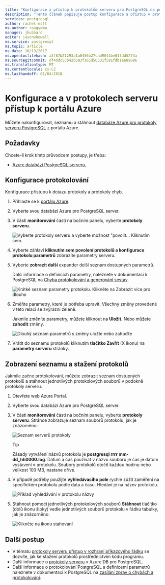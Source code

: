 ```yaml
---
title: "Konfigurace a přístup k protokolům serveru pro PostgreSQL na portálu Azure | Microsoft Docs"
description: "Tento článek popisuje postup konfigurace a přístup v protokolech serveru v Azure databázi PostgreSQL z portálu Azure."
services: postgresql
author: rachel-msft
ms.author: raagyema
manager: jhubbard
editor: jasonwhowell
ms.service: postgresql
ms.topic: article
ms.date: 10/19/2017
ms.openlocfilehash: a2f67b21293a1a0456b27cad9043be01fdd5274a
ms.sourcegitcommit: df4ddc55b42b593f165d56531f591fdb1e689686
ms.translationtype: MT
ms.contentlocale: cs-CZ
ms.lasthandoff: 01/04/2018
---
```

# <a name="configure-and-access-server-logs-in-the-azure-portal"></a>Konfigurace a v protokolech serveru přístup k portálu Azure

Můžete nakonfigurovat, seznamu a stáhnout [databáze Azure pro protokoly serveru PostgreSQL](concepts-server-logs.md) z portálu Azure.

## <a name="prerequisites"></a>Požadavky
Chcete-li krok tímto průvodcem postupy, je třeba:
- [Azure databázi PostgreSQL serveru.](quickstart-create-server-database-portal.md)

## <a name="configure-logging"></a>Konfigurace protokolování
Konfigurace přístupu k dotazu protokoly a protokoly chyb. 

1. Přihlaste se k [portálu Azure](http://portal.azure.com/).

2. Vyberte svou databázi Azure pro PostgreSQL server.

3. V části **monitorování** části na bočním panelu, vyberte **protokoly serveru**. 

   ![Vyberte protokoly serveru a vyberte možnost "povolit... Kliknutím sem.](./media/howto-configure-server-logs-in-portal/1-select-server-logs-configure.png)

4. Vyberte záhlaví **kliknutím sem povolení protokolů a konfigurace protokolu parametrů** zobrazíte parametry serveru.

5. Vyberte **zobrazit další** expander delší seznam dostupných parametrů. 

   Další informace o definicích parametry, naleznete v dokumentaci k PostgreSQL na [Chyba protokolování a generování sestav](https://www.postgresql.org/docs/current/static/runtime-config-logging.html).

   ![Krátké seznam parametry protokolu. Klikněte na Zobrazit více pro dlouho](./media/howto-configure-server-logs-in-portal/2-show-more.png)

6. Změňte parametry, které je potřeba upravit. Všechny změny provedené v této relaci se zvýrazní zeleně.

   Jakmile změníte parametry, můžete kliknout na **Uložit**. Nebo můžete **zahodit** změny. 

   ![Dlouhý seznam parametrů s změny uložte nebo zahoďte](./media/howto-configure-server-logs-in-portal/3-save-discard.png)

7. Vrátit do seznamu protokolů kliknutím **tlačítko Zavřít** (X ikonu) na **parametry serveru** stránky.

## <a name="view-list-and-download-logs"></a>Zobrazení seznamu a stažení protokolů
Jakmile začne protokolování, můžete zobrazit seznam dostupných protokolů a stáhnout jednotlivých protokolových souborů v podokně protokoly serveru. 

1. Otevřete web Azure Portal.

2. Vyberte svou databázi Azure pro PostgreSQL server.

3. V části **monitorování** části na bočním panelu, vyberte **protokoly serveru**. Stránce zobrazuje seznam souborů protokolu, jak je znázorněno:

   ![Seznam serverů protokoly](./media/howto-configure-server-logs-in-portal/4-server-logs-list.png)

   > [!TIP]
   > Zásady vytváření názvů protokolu je **postgresql rrrr mm-dd_hh0000.log**. Datum a čas používat v názvu souboru je čas je datum vystavení v protokolu. Soubory protokolů otočit každou hodinu nebo velikost 100 MB, nastane dříve.

4. V případě potřeby použijte **vyhledávacího pole** rychle zúžit zaměření na specifickém protokolu podle data a času. Hledání je na název protokolu.

   ![Příklad vyhledávání v protokolu názvy](./media/howto-configure-server-logs-in-portal/5-search.png)

5. Stáhnout pomocí jednotlivých protokolových souborů **Stáhnout** tlačítko (dolů ikonu šipky) vedle jednotlivých souborů protokolu v řádku tabulky, jak je znázorněno:

   ![Klikněte na ikonu stahování](./media/howto-configure-server-logs-in-portal/6-download.png)

## <a name="next-steps"></a>Další postup
- V tématu [protokoly serveru přístup v rozhraní příkazového řádku](howto-configure-server-logs-using-cli.md) se dozvíte, jak ke stažení protokolů prostřednictvím kódu programu.
- Další informace o [protokoly serveru](concepts-server-logs.md) v Azure DB pro PostgreSQL. 
- Další informace o protokolování PostgreSQL a definicemi parametrů naleznete v dokumentaci k PostgreSQL na [zasílání zpráv o chybách a protokolování](https://www.postgresql.org/docs/current/static/runtime-config-logging.html).

